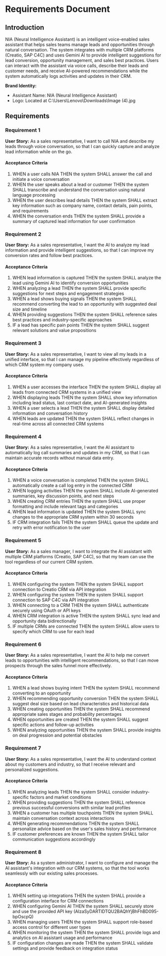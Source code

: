 # Requirements Document

## Introduction

NIA (Neural Intelligence Assistant) is an intelligent voice-enabled sales assistant that helps sales teams manage leads and opportunities through natural conversation. The system integrates with multiple CRM platforms (Creatio, SAP C4C) and uses Gemini AI to provide intelligent suggestions for lead conversion, opportunity management, and sales best practices. Users can interact with the assistant via voice calls, describe their leads and customer needs, and receive AI-powered recommendations while the system automatically logs activities and updates in their CRM.

**Brand Identity:**
- Assistant Name: NIA (Neural Intelligence Assistant)
- Logo: Located at C:\Users\Lenovo\Downloads\Image (4).jpg

## Requirements

### Requirement 1

**User Story:** As a sales representative, I want to call NIA and describe my leads through voice conversation, so that I can quickly capture and analyze lead information while on the go.

#### Acceptance Criteria

1. WHEN a user calls NIA THEN the system SHALL answer the call and initiate a voice conversation
2. WHEN the user speaks about a lead or customer THEN the system SHALL transcribe and understand the conversation using natural language processing
3. WHEN the user describes lead details THEN the system SHALL extract key information such as company name, contact details, pain points, and requirements
4. WHEN the conversation ends THEN the system SHALL provide a summary of captured lead information for user confirmation

### Requirement 2

**User Story:** As a sales representative, I want the AI to analyze my lead information and provide intelligent suggestions, so that I can improve my conversion rates and follow best practices.

#### Acceptance Criteria

1. WHEN lead information is captured THEN the system SHALL analyze the lead using Gemini AI to identify conversion opportunities
2. WHEN analyzing a lead THEN the system SHALL provide specific suggestions for next steps and engagement strategies
3. WHEN a lead shows buying signals THEN the system SHALL recommend converting the lead to an opportunity with suggested deal size and timeline
4. WHEN providing suggestions THEN the system SHALL reference sales best practices and industry-specific approaches
5. IF a lead has specific pain points THEN the system SHALL suggest relevant solutions and value propositions

### Requirement 3

**User Story:** As a sales representative, I want to view all my leads in a unified interface, so that I can manage my pipeline effectively regardless of which CRM system my company uses.

#### Acceptance Criteria

1. WHEN a user accesses the interface THEN the system SHALL display all leads from connected CRM systems in a unified view
2. WHEN displaying leads THEN the system SHALL show key information including lead status, last contact date, and AI-generated insights
3. WHEN a user selects a lead THEN the system SHALL display detailed information and conversation history
4. WHEN leads are updated THEN the system SHALL reflect changes in real-time across all connected CRM systems

### Requirement 4

**User Story:** As a sales representative, I want the AI assistant to automatically log call summaries and updates in my CRM, so that I can maintain accurate records without manual data entry.

#### Acceptance Criteria

1. WHEN a voice conversation is completed THEN the system SHALL automatically create a call log entry in the connected CRM
2. WHEN logging activities THEN the system SHALL include AI-generated summaries, key discussion points, and next steps
3. WHEN creating CRM entries THEN the system SHALL use proper formatting and include relevant tags and categories
4. WHEN lead information is updated THEN the system SHALL sync changes to the appropriate CRM system within 30 seconds
5. IF CRM integration fails THEN the system SHALL queue the update and retry with error notification to the user

### Requirement 5

**User Story:** As a sales manager, I want to integrate the AI assistant with multiple CRM platforms (Creatio, SAP C4C), so that my team can use the tool regardless of our current CRM system.

#### Acceptance Criteria

1. WHEN configuring the system THEN the system SHALL support connection to Creatio CRM via API integration
2. WHEN configuring the system THEN the system SHALL support connection to SAP C4C via API integration
3. WHEN connecting to a CRM THEN the system SHALL authenticate securely using OAuth or API keys
4. WHEN CRM integration is active THEN the system SHALL sync lead and opportunity data bidirectionally
5. IF multiple CRMs are connected THEN the system SHALL allow users to specify which CRM to use for each lead

### Requirement 6

**User Story:** As a sales representative, I want the AI to help me convert leads to opportunities with intelligent recommendations, so that I can move prospects through the sales funnel more effectively.

#### Acceptance Criteria

1. WHEN a lead shows buying intent THEN the system SHALL recommend converting to an opportunity
2. WHEN recommending opportunity conversion THEN the system SHALL suggest deal size based on lead characteristics and historical data
3. WHEN creating opportunities THEN the system SHALL recommend appropriate sales stages and probability percentages
4. WHEN opportunities are created THEN the system SHALL suggest specific actions and follow-up activities
5. WHEN analyzing opportunities THEN the system SHALL provide insights on deal progression and potential obstacles

### Requirement 7

**User Story:** As a sales representative, I want the AI to understand context about my customers and industry, so that I receive relevant and personalized suggestions.

#### Acceptance Criteria

1. WHEN analyzing leads THEN the system SHALL consider industry-specific factors and market conditions
2. WHEN providing suggestions THEN the system SHALL reference previous successful conversions with similar lead profiles
3. WHEN a customer has multiple touchpoints THEN the system SHALL maintain conversation context across interactions
4. WHEN generating recommendations THEN the system SHALL personalize advice based on the user's sales history and performance
5. IF customer preferences are known THEN the system SHALL tailor communication suggestions accordingly

### Requirement 8

**User Story:** As a system administrator, I want to configure and manage the AI assistant's integration with our CRM systems, so that the tool works seamlessly with our existing sales processes.

#### Acceptance Criteria

1. WHEN setting up integrations THEN the system SHALL provide a configuration interface for CRM connections
2. WHEN configuring Gemini AI THEN the system SHALL securely store and use the provided API key (AIzaSyDARTlDTQU2BAQhYjBhFhBD095-bpOscpQ)
3. WHEN managing users THEN the system SHALL support role-based access control for different user types
4. WHEN monitoring the system THEN the system SHALL provide logs and analytics on AI assistant usage and performance
5. IF configuration changes are made THEN the system SHALL validate settings and provide feedback on integration status
